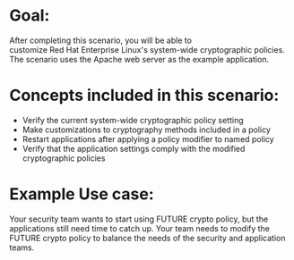 # Goal:
After completing this scenario, you will be able to  
customize Red Hat Enterprise Linux's system-wide cryptographic policies.  
The scenario uses the Apache web server as the example application.

# Concepts included in this scenario:
* Verify the current system-wide cryptographic policy setting
* Make customizations to cryptography methods included in a policy
* Restart applications after applying a policy modifier to named policy
* Verify that the application settings comply with the modified cryptographic policies

# Example Use case:
Your security team wants to start using FUTURE crypto policy, but the applications still need time to catch up. Your team needs to modify the FUTURE crypto policy to balance the needs of the security and application teams.
